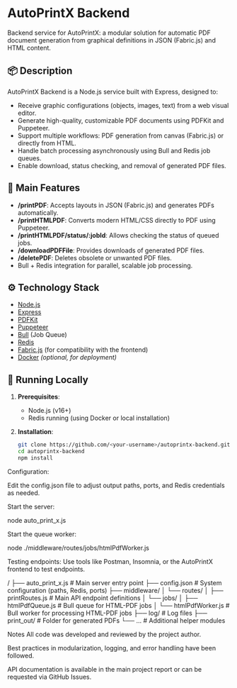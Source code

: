 
# AutoPrintX Backend

Backend service for AutoPrintX: a modular solution for automatic PDF document generation from graphical definitions in JSON (Fabric.js) and HTML content.

## 📦 Description

AutoPrintX Backend is a Node.js service built with Express, designed to:
- Receive graphic configurations (objects, images, text) from a web visual editor.
- Generate high-quality, customizable PDF documents using PDFKit and Puppeteer.
- Support multiple workflows: PDF generation from canvas (Fabric.js) or directly from HTML.
- Handle batch processing asynchronously using Bull and Redis job queues.
- Enable download, status checking, and removal of generated PDF files.

## 🚀 Main Features

- **/printPDF**: Accepts layouts in JSON (Fabric.js) and generates PDFs automatically.
- **/printHTMLPDF**: Converts modern HTML/CSS directly to PDF using Puppeteer.
- **/printHTMLPDF/status/:jobId**: Allows checking the status of queued jobs.
- **/downloadPDFFile**: Provides downloads of generated PDF files.
- **/deletePDF**: Deletes obsolete or unwanted PDF files.
- Bull + Redis integration for parallel, scalable job processing.

## ⚙️ Technology Stack

- [Node.js](https://nodejs.org/)
- [Express](https://expressjs.com/)
- [PDFKit](https://pdfkit.org/)
- [Puppeteer](https://pptr.dev/)
- [Bull](https://github.com/OptimalBits/bull) (Job Queue)
- [Redis](https://redis.io/)
- [Fabric.js](https://fabricjs.com/) (for compatibility with the frontend)
- [Docker](https://www.docker.com/) *(optional, for deployment)*

## 🏁 Running Locally

1. **Prerequisites**:
   - Node.js (v16+)
   - Redis running (using Docker or local installation)

2. **Installation**:
   ```bash
   git clone https://github.com/<your-username>/autoprintx-backend.git
   cd autoprintx-backend
   npm install

Configuration:

Edit the config.json file to adjust output paths, ports, and Redis credentials as needed.

Start the server:

node auto_print_x.js

Start the queue worker:

node ./middleware/routes/jobs/htmlPdfWorker.js

Testing endpoints:
Use tools like Postman, Insomnia, or the AutoPrintX frontend to test endpoints.


/
├── auto_print_x.js                # Main server entry point
├── config.json                    # System configuration (paths, Redis, ports)
├── middleware/
│   └── routes/
│       ├── printRoutes.js         # Main API endpoint definitions
│       └── jobs/
│           ├── htmlPdfQueue.js    # Bull queue for HTML-PDF jobs
│           └── htmlPdfWorker.js   # Bull worker for processing HTML-PDF jobs
├── log/                           # Log files
├── print_out/                     # Folder for generated PDFs
└── ...                            # Additional helper modules


 Notes
All code was developed and reviewed by the project author.

Best practices in modularization, logging, and error handling have been followed.

API documentation is available in the main project report or can be requested via GitHub Issues.
